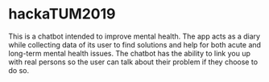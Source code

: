 # hackaTUM2019

This is a chatbot intended to improve mental health. The app acts as a diary while collecting data of its user to find solutions and help for both acute and long-term mental health issues.
The chatbot has the ability to link you up with real persons so the user can talk about their problem if they choose to do so.
